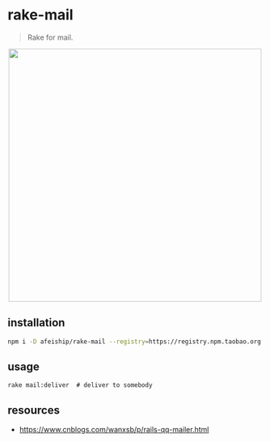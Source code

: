 # rake-mail
> Rake for mail.

<center>
    <img width="500" src="http://ww2.sinaimg.cn/large/006tNc79gy1g4jm7ivt9ej30sa0xyjyk.jpg">
</center>

## installation
```bash
npm i -D afeiship/rake-mail --registry=https://registry.npm.taobao.org
```

## usage
~~~
rake mail:deliver  # deliver to somebody
~~~

## resources
- https://www.cnblogs.com/wanxsb/p/rails-qq-mailer.html